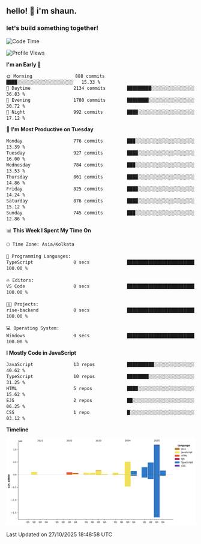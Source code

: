 ## hello! 👋 i'm shaun. 
### let's build something together!
<!--START_SECTION:waka-->
![Code Time](http://img.shields.io/badge/Code%20Time-462%20hrs%208%20mins-blue)

![Profile Views](http://img.shields.io/badge/Profile%20Views-0-blue)

**I'm an Early 🐤** 

```text
🌞 Morning                888 commits         ████░░░░░░░░░░░░░░░░░░░░░   15.33 % 
🌆 Daytime                2134 commits        █████████░░░░░░░░░░░░░░░░   36.83 % 
🌃 Evening                1780 commits        ████████░░░░░░░░░░░░░░░░░   30.72 % 
🌙 Night                  992 commits         ████░░░░░░░░░░░░░░░░░░░░░   17.12 % 
```
📅 **I'm Most Productive on Tuesday** 

```text
Monday                   776 commits         ███░░░░░░░░░░░░░░░░░░░░░░   13.39 % 
Tuesday                  927 commits         ████░░░░░░░░░░░░░░░░░░░░░   16.00 % 
Wednesday                784 commits         ███░░░░░░░░░░░░░░░░░░░░░░   13.53 % 
Thursday                 861 commits         ████░░░░░░░░░░░░░░░░░░░░░   14.86 % 
Friday                   825 commits         ████░░░░░░░░░░░░░░░░░░░░░   14.24 % 
Saturday                 876 commits         ████░░░░░░░░░░░░░░░░░░░░░   15.12 % 
Sunday                   745 commits         ███░░░░░░░░░░░░░░░░░░░░░░   12.86 % 
```


📊 **This Week I Spent My Time On** 

```text
🕑︎ Time Zone: Asia/Kolkata

💬 Programming Languages: 
TypeScript               0 secs              █████████████████████████   100.00 % 

🔥 Editors: 
VS Code                  0 secs              █████████████████████████   100.00 % 

🐱‍💻 Projects: 
rise-backend             0 secs              █████████████████████████   100.00 % 

💻 Operating System: 
Windows                  0 secs              █████████████████████████   100.00 % 
```

**I Mostly Code in JavaScript** 

```text
JavaScript               13 repos            ██████████░░░░░░░░░░░░░░░   40.62 % 
TypeScript               10 repos            ████████░░░░░░░░░░░░░░░░░   31.25 % 
HTML                     5 repos             ████░░░░░░░░░░░░░░░░░░░░░   15.62 % 
EJS                      2 repos             ██░░░░░░░░░░░░░░░░░░░░░░░   06.25 % 
CSS                      1 repo              █░░░░░░░░░░░░░░░░░░░░░░░░   03.12 % 
```



**Timeline**

![Lines of Code chart](https://raw.githubusercontent.com/ShaunDaniel/ShaunDaniel/main/assets/bar_graph.png)


 Last Updated on 27/10/2025 18:48:58 UTC
<!--END_SECTION:waka-->
